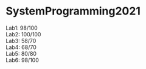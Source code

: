 # SystemProgramming2021

Lab1: 98/100  
Lab2: 100/100  
Lab3: 58/70  
Lab4: 68/70  
Lab5: 80/80  
Lab6: 98/100  
